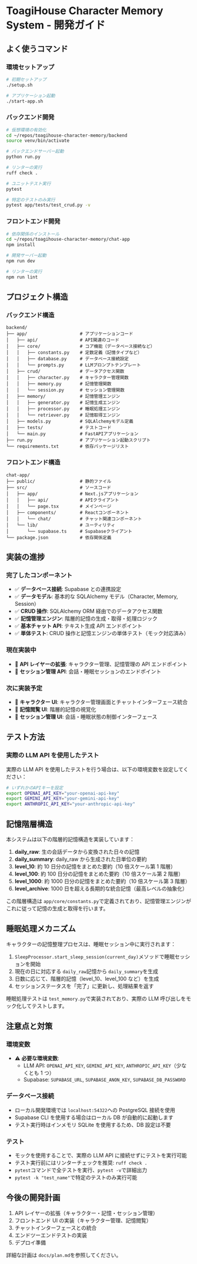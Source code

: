 # ToagiHouse Character Memory System - 開発ガイド

## よく使うコマンド

### 環境セットアップ

```bash
# 初期セットアップ
./setup.sh

# アプリケーション起動
./start-app.sh
```

### バックエンド開発

```bash
# 仮想環境の有効化
cd ~/repos/toagihouse-character-memory/backend
source venv/bin/activate

# バックエンドサーバー起動
python run.py

# リンターの実行
ruff check .

# ユニットテスト実行
pytest

# 特定のテストのみ実行
pytest app/tests/test_crud.py -v
```

### フロントエンド開発

```bash
# 依存関係のインストール
cd ~/repos/toagihouse-character-memory/chat-app
npm install

# 開発サーバー起動
npm run dev

# リンターの実行
npm run lint
```

## プロジェクト構造

### バックエンド構造

```
backend/
├── app/                    # アプリケーションコード
│   ├── api/                # API関連のコード
│   ├── core/               # コア機能（データベース接続など）
│   │   ├── constants.py    # 定数定義（記憶タイプなど）
│   │   ├── database.py     # データベース接続設定
│   │   └── prompts.py      # LLMプロンプトテンプレート
│   ├── crud/               # データアクセス関数
│   │   ├── character.py    # キャラクター管理関数
│   │   ├── memory.py       # 記憶管理関数
│   │   └── session.py      # セッション管理関数
│   ├── memory/             # 記憶管理エンジン
│   │   ├── generator.py    # 記憶生成エンジン
│   │   ├── processor.py    # 睡眠処理エンジン
│   │   └── retriever.py    # 記憶取得エンジン
│   ├── models.py           # SQLAlchemyモデル定義
│   ├── tests/              # テストコード
│   └── main.py             # FastAPIアプリケーション
├── run.py                  # アプリケーション起動スクリプト
└── requirements.txt        # 依存パッケージリスト
```

### フロントエンド構造

```
chat-app/
├── public/                 # 静的ファイル
├── src/                    # ソースコード
│   ├── app/                # Next.jsアプリケーション
│   │   ├── api/            # APIクライアント
│   │   └── page.tsx        # メインページ
│   ├── components/         # Reactコンポーネント
│   │   └── chat/           # チャット関連コンポーネント
│   └── lib/                # ユーティリティ
│       └── supabase.ts     # Supabaseクライアント
└── package.json            # 依存関係定義
```

## 実装の進捗

### 完了したコンポーネント

- ✅ **データベース接続**: Supabase との連携設定
- ✅ **データモデル**: 基本的な SQLAlchemy モデル（Character, Memory, Session）
- ✅ **CRUD 操作**: SQLAlchemy ORM 経由でのデータアクセス関数
- ✅ **記憶管理エンジン**: 階層的記憶の生成・取得・処理ロジック
- ✅ **基本チャット API**: テキスト生成 API エンドポイント
- ✅ **単体テスト**: CRUD 操作と記憶エンジンの単体テスト（モック対応済み）

### 現在実装中

- 🔄 **API レイヤーの拡張**: キャラクター管理、記憶管理の API エンドポイント
- 🔄 **セッション管理 API**: 会話・睡眠セッションのエンドポイント

### 次に実装予定

- 📅 **キャラクター UI**: キャラクター管理画面とチャットインターフェース統合
- 📅 **記憶閲覧 UI**: 階層的記憶の視覚化
- 📅 **セッション管理 UI**: 会話・睡眠状態の制御インターフェース

## テスト方法

### 実際の LLM API を使用したテスト

実際の LLM API を使用したテストを行う場合は、以下の環境変数を設定してください：

```bash
# いずれかのAPIキーを設定
export OPENAI_API_KEY="your-openai-api-key"
export GEMINI_API_KEY="your-gemini-api-key"
export ANTHROPIC_API_KEY="your-anthropic-api-key"
```

## 記憶階層構造

本システムは以下の階層的記憶構造を実装しています：

1. **daily_raw**: 生の会話データから変換された日々の記憶
2. **daily_summary**: daily_raw から生成された日単位の要約
3. **level_10**: 約 10 日分の記憶をまとめた要約（10 倍スケール第 1 階層）
4. **level_100**: 約 100 日分の記憶をまとめた要約（10 倍スケール第 2 階層）
5. **level_1000**: 約 1000 日分の記憶をまとめた要約（10 倍スケール第 3 階層）
6. **level_archive**: 1000 日を超える長期的な統合記憶（最高レベルの抽象化）

この階層構造は `app/core/constants.py`で定義されており、記憶管理エンジンがこれに従って記憶の生成と取得を行います。

## 睡眠処理メカニズム

キャラクターの記憶整理プロセスは、睡眠セッション中に実行されます：

1. `SleepProcessor.start_sleep_session(current_day)`メソッドで睡眠セッションを開始
2. 現在の日に対応する `daily_raw`記憶から `daily_summary`を生成
3. 日数に応じて、階層的記憶（level_10、level_100 など）を生成
4. セッションステータスを「完了」に更新し、処理結果を返す

睡眠処理テストは `test_memory.py`で実装されており、実際の LLM 呼び出しをモック化してテストします。

## 注意点と対策

### 環境変数

- ⚠️ **必要な環境変数**:
  - LLM API: `OPENAI_API_KEY`, `GEMINI_API_KEY`, `ANTHROPIC_API_KEY`（少なくとも 1 つ）
  - Supabase: `SUPABASE_URL`, `SUPABASE_ANON_KEY`, `SUPABASE_DB_PASSWORD`

### データベース接続

- ローカル開発環境では `localhost:54322`への PostgreSQL 接続を使用
- Supabase CLI を使用する場合はローカル DB が自動的に起動します
- テスト実行時はインメモリ SQLite を使用するため、DB 設定は不要

### テスト

- モックを使用することで、実際の LLM API に接続せずにテストを実行可能
- テスト実行前にはリンターチェックを推奨: `ruff check .`
- `pytest`コマンドで全テストを実行、`pytest -v`で詳細出力
- `pytest -k "test_name"`で特定のテストのみ実行可能

## 今後の開発計画

1. API レイヤーの拡張（キャラクター・記憶・セッション管理）
2. フロントエンド UI の実装（キャラクター管理、記憶閲覧）
3. チャットインターフェースとの統合
4. エンドツーエンドテストの実装
5. デプロイ準備

詳細な計画は `docs/plan.md`を参照してください。
